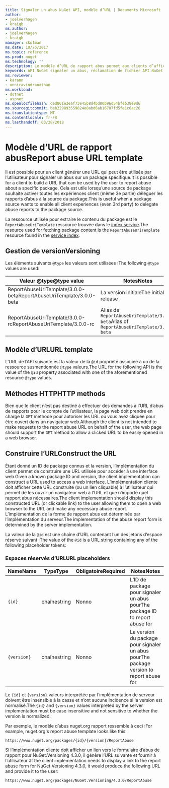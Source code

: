 ```yaml
---
title: Signaler un abus NuGet API, modèle d’URL | Documents Microsoft
author:
- joelverhagen
- kraigb
ms.author:
- joelverhagen
- kraigb
manager: skofman
ms.date: 10/26/2017
ms.topic: reference
ms.prod: nuget
ms.technology: ''
description: Le modèle d’URL de rapport abus permet aux clients d’afficher un lien Signaler un abus dans leur interface utilisateur.
keywords: API NuGet signaler un abus, réclamation de fichier API NuGet, modèle d’URL nuget.org rapport
ms.reviewer:
- karann
- unniravindranathan
ms.workload:
- dotnet
- aspnet
ms.openlocfilehash: ded861e3eaf73e45b8d4bd80b96d54bfeb38e9d6
ms.sourcegitcommit: beb229893559824e8abd6ab16707fd5fe1c6ac26
ms.translationtype: MT
ms.contentlocale: fr-FR
ms.lasthandoff: 03/28/2018
---
```

# <a name="report-abuse-url-template"></a><span data-ttu-id="b342c-104">Modèle d’URL de rapport abus</span><span class="sxs-lookup"><span data-stu-id="b342c-104">Report abuse URL template</span></span>

<span data-ttu-id="b342c-105">Il est possible pour un client générer une URL qui peut être utilisée par l’utilisateur pour signaler un abus sur un package spécifique.</span><span class="sxs-lookup"><span data-stu-id="b342c-105">It is possible for a client to build a URL that can be used by the user to report abuse about a specific package.</span></span> <span data-ttu-id="b342c-106">Cela est utile lorsqu’une source de package souhaite activer toutes les expériences client (même 3e partie) déléguer les rapports d’abus à la source du package.</span><span class="sxs-lookup"><span data-stu-id="b342c-106">This is useful when a package source wants to enable all client experiences (even 3rd party) to delegate abuse reports to the package source.</span></span>

<span data-ttu-id="b342c-107">La ressource utilisée pour extraire le contenu du package est le `ReportAbuseUriTemplate` ressource trouvée dans le [index service](service-index.md).</span><span class="sxs-lookup"><span data-stu-id="b342c-107">The resource used for fetching package content is the `ReportAbuseUriTemplate` resource found in the [service index](service-index.md).</span></span>

## <a name="versioning"></a><span data-ttu-id="b342c-108">Gestion de version</span><span class="sxs-lookup"><span data-stu-id="b342c-108">Versioning</span></span>

<span data-ttu-id="b342c-109">Les éléments suivants `@type` les valeurs sont utilisées :</span><span class="sxs-lookup"><span data-stu-id="b342c-109">The following `@type` values are used:</span></span>

<span data-ttu-id="b342c-110">Valeur @type</span><span class="sxs-lookup"><span data-stu-id="b342c-110">@type value</span></span>                       | <span data-ttu-id="b342c-111">Notes</span><span class="sxs-lookup"><span data-stu-id="b342c-111">Notes</span></span>
--------------------------------- | -----
<span data-ttu-id="b342c-112">ReportAbuseUriTemplate/3.0.0-beta</span><span class="sxs-lookup"><span data-stu-id="b342c-112">ReportAbuseUriTemplate/3.0.0-beta</span></span> | <span data-ttu-id="b342c-113">La version initiale</span><span class="sxs-lookup"><span data-stu-id="b342c-113">The initial release</span></span>
<span data-ttu-id="b342c-114">ReportAbuseUriTemplate/3.0.0-rc</span><span class="sxs-lookup"><span data-stu-id="b342c-114">ReportAbuseUriTemplate/3.0.0-rc</span></span>   | <span data-ttu-id="b342c-115">Alias de `ReportAbuseUriTemplate/3.0.0-beta`</span><span class="sxs-lookup"><span data-stu-id="b342c-115">Alias of `ReportAbuseUriTemplate/3.0.0-beta`</span></span>

## <a name="url-template"></a><span data-ttu-id="b342c-116">Modèle d’URL</span><span class="sxs-lookup"><span data-stu-id="b342c-116">URL template</span></span>

<span data-ttu-id="b342c-117">L’URL de l’API suivante est la valeur de la `@id` propriété associée à un de la ressource susmentionnée `@type` valeurs.</span><span class="sxs-lookup"><span data-stu-id="b342c-117">The URL for the following API is the value of the `@id` property associated with one of the aforementioned resource `@type` values.</span></span>

## <a name="http-methods"></a><span data-ttu-id="b342c-118">Méthodes HTTP</span><span class="sxs-lookup"><span data-stu-id="b342c-118">HTTP methods</span></span>

<span data-ttu-id="b342c-119">Bien que le client n’est pas destiné à effectuer des demandes à l’URL d’abus de rapports pour le compte de l’utilisateur, la page web doit prendre en charge la `GET` méthode pour autoriser les URL où vous avez cliquée pour être ouvert dans un navigateur web.</span><span class="sxs-lookup"><span data-stu-id="b342c-119">Although the client is not intended to make requests to the report abuse URL on behalf of the user, the web page should support the `GET` method to allow a clicked URL to be easily opened in a web browser.</span></span>

## <a name="construct-the-url"></a><span data-ttu-id="b342c-120">Construire l’URL</span><span class="sxs-lookup"><span data-stu-id="b342c-120">Construct the URL</span></span>

<span data-ttu-id="b342c-121">Étant donné un ID de package connus et la version, l’implémentation du client permet de construire une URL utilisée pour accéder à une interface web.</span><span class="sxs-lookup"><span data-stu-id="b342c-121">Given a known package ID and version, the client implementation can construct a URL used to access a web interface.</span></span> <span data-ttu-id="b342c-122">L’implémentation cliente doit afficher cette URL construite (ou un lien cliquable) à l’utilisateur qui permet de les ouvrir un navigateur web à l’URL et que n’importe quel rapport abus nécessaires.</span><span class="sxs-lookup"><span data-stu-id="b342c-122">The client implementation should display this constructed URL (or clickable link) to the user allowing them to open a web browser to the URL and make any necessary abuse report.</span></span> <span data-ttu-id="b342c-123">L’implémentation de la forme de rapport abus est déterminée par l’implémentation du serveur.</span><span class="sxs-lookup"><span data-stu-id="b342c-123">The implementation of the abuse report form is determined by the server implementation.</span></span>

<span data-ttu-id="b342c-124">La valeur de la `@id` est une chaîne d’URL contenant l’un des jetons d’espace réservé suivant :</span><span class="sxs-lookup"><span data-stu-id="b342c-124">The value of the `@id` is a URL string containing any of the following placeholder tokens:</span></span>

### <a name="url-placeholders"></a><span data-ttu-id="b342c-125">Espaces réservés d’URL</span><span class="sxs-lookup"><span data-stu-id="b342c-125">URL placeholders</span></span>

<span data-ttu-id="b342c-126">Name</span><span class="sxs-lookup"><span data-stu-id="b342c-126">Name</span></span>        | <span data-ttu-id="b342c-127">Type</span><span class="sxs-lookup"><span data-stu-id="b342c-127">Type</span></span>    | <span data-ttu-id="b342c-128">Obligatoire</span><span class="sxs-lookup"><span data-stu-id="b342c-128">Required</span></span> | <span data-ttu-id="b342c-129">Notes</span><span class="sxs-lookup"><span data-stu-id="b342c-129">Notes</span></span>
----------- | ------- | -------- | -----
`{id}`      | <span data-ttu-id="b342c-130">chaîne</span><span class="sxs-lookup"><span data-stu-id="b342c-130">string</span></span>  | <span data-ttu-id="b342c-131">Non</span><span class="sxs-lookup"><span data-stu-id="b342c-131">no</span></span>       | <span data-ttu-id="b342c-132">L’ID de package pour signaler un abus pour</span><span class="sxs-lookup"><span data-stu-id="b342c-132">The package ID to report abuse for</span></span>
`{version}` | <span data-ttu-id="b342c-133">chaîne</span><span class="sxs-lookup"><span data-stu-id="b342c-133">string</span></span>  | <span data-ttu-id="b342c-134">Non</span><span class="sxs-lookup"><span data-stu-id="b342c-134">no</span></span>       | <span data-ttu-id="b342c-135">La version du package pour signaler un abus pour</span><span class="sxs-lookup"><span data-stu-id="b342c-135">The package version to report abuse for</span></span>

<span data-ttu-id="b342c-136">Le `{id}` et `{version}` valeurs interprétée par l’implémentation de serveur doivent être insensible à la casse et n’ont aucune incidence si la version est normalisé.</span><span class="sxs-lookup"><span data-stu-id="b342c-136">The `{id}` and `{version}` values interpreted by the server implementation must be case insensitive and not sensitive to whether the version is normalized.</span></span>

<span data-ttu-id="b342c-137">Par exemple, le modèle d’abus nuget.org rapport ressemble à ceci :</span><span class="sxs-lookup"><span data-stu-id="b342c-137">For example, nuget.org's report abuse template looks like this:</span></span>

    https://www.nuget.org/packages/{id}/{version}/ReportAbuse

<span data-ttu-id="b342c-138">Si l’implémentation cliente doit afficher un lien vers le formulaire d’abus de rapport pour NuGet.Versioning 4.3.0, il génère l’URL suivante et fournir à l’utilisateur :</span><span class="sxs-lookup"><span data-stu-id="b342c-138">If the client implementation needs to display a link to the report abuse form for NuGet.Versioning 4.3.0, it would produce the following URL and provide it to the user:</span></span>

    https://www.nuget.org/packages/NuGet.Versioning/4.3.0/ReportAbuse

